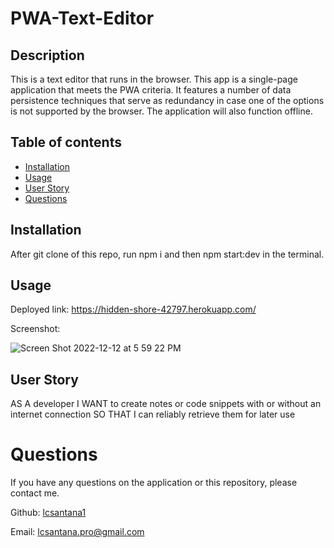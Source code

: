 # PWA-Text-Editor

  ## Description
  
  This is a text editor that runs in the browser. This app is a single-page application that meets the PWA criteria. It features a number of data persistence techniques that serve as redundancy in case one of the options is not supported by the browser. The application will also function offline.
  

  ## Table of contents
  * [Installation](#installation)
  * [Usage](#usage)
  * [User Story](#userstory)
  * [Questions](#questions)
  
  ## Installation
  
  After git clone of this repo, run npm i and then npm start:dev in the terminal.
 

  ## Usage
  
  Deployed link: https://hidden-shore-42797.herokuapp.com/
  
  Screenshot:
  
  ![Screen Shot 2022-12-12 at 5 59 22 PM](https://user-images.githubusercontent.com/106941418/207200298-cc8ad2eb-0328-4ea3-b096-41831dc28e60.png)

  
  ## User Story
  
  AS A developer
I WANT to create notes or code snippets with or without an internet connection
SO THAT I can reliably retrieve them for later use
 
 
  # Questions
  If you have any questions on the application or this repository, please contact me.

   Github: [lcsantana1](https://github.com/lcsantana1)

   Email: [lcsantana.pro@gmail.com](https://github.com/lcsantana1)
